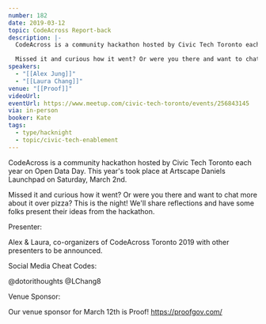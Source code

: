 ```yaml
---
number: 182
date: 2019-03-12
topic: CodeAcross Report-back
description: |-
  CodeAcross is a community hackathon hosted by Civic Tech Toronto each year on Open Data Day. This year's took place at Artscape Daniels Launchpad on Saturday, March 2nd.

  Missed it and curious how it went? Or were you there and want to chat more about it over pizza? This is the night! We'll share reflections and have some folks present their ideas from the hackathon.
speakers:
  - "[[Alex Jung]]"
  - "[[Laura Chang]]"
venue: "[[Proof]]"
videoUrl:
eventUrl: https://www.meetup.com/civic-tech-toronto/events/256843145
via: in-person
booker: Kate
tags:
  - type/hacknight
  - topic/civic-tech-enablement
---
```


CodeAcross is a community hackathon hosted by Civic Tech Toronto each year on Open Data Day. This year's took place at Artscape Daniels Launchpad on Saturday, March 2nd.

Missed it and curious how it went? Or were you there and want to chat more about it over pizza? This is the night! We'll share reflections and have some folks present their ideas from the hackathon.

Presenter:

Alex & Laura, co-organizers of CodeAcross Toronto 2019 with other presenters to be announced.

Social Media Cheat Codes:

@dotorithoughts @LChang8 


Venue Sponsor:

Our venue sponsor for March 12th is Proof! https://proofgov.com/